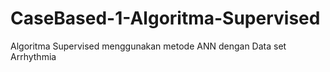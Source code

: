 # CaseBased-1-Algoritma-Supervised
Algoritma Supervised menggunakan metode ANN dengan Data set Arrhythmia
